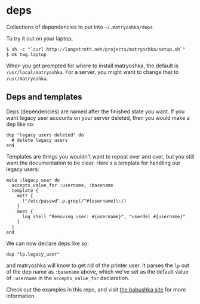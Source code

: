 # deps

Collections of dependencies to put into `~/.matryoshka/deps`.

To try it out on your laptop,

    $ sh -c "`curl http://langstroth.net/projects/matryoshka/setup.sh`"
    $ mk twg:laptop

When you get prompted for where to install matryoshka, the default is
`/usr/local/matryoshka`. For a server, you might want to change that to
`/usr/matryoshka`.

## Deps and templates

Deps (dependencies) are named after the finished state you want. If you want
legacy user accounts on your server deleted, then you would make a dep like so:

    dep "legacy users deleted" do
      # delete legacy users
    end

Templates are things you wouldn't want to repeat over and over, but you still
want the documentation to be clear. Here's a template for handling our legacy
users:

    meta :legacy_user do
      accepts_value_for :username, :basename
      template {
        met? {
          !"/etc/passwd".p.grep(/^#{username}\:/)
        }
        meet {
          log_shell "Removing user: #{username}", "userdel #{username}"
        }
      }
    end

We can now declare deps like so:

    dep "lp.legacy_user"

and matryoshka will know to get rid of the printer user. It parses the `lp` out of
the dep name as `:basename` above, which we've set as the default value of
`:username` in the `accepts_value_for` declaration.

Check out the examples in this repo, and visit [the babushka
site](http://babushka.me) for more information.
